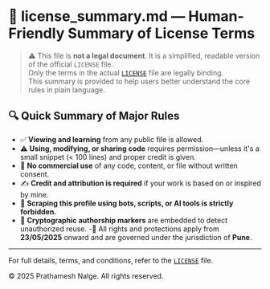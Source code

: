 # 📘 license_summary.md — Human-Friendly Summary of License Terms

> ⚠️ This file is **not a legal document**. It is a simplified, readable version of the official `LICENSE` file.  
> Only the terms in the actual [`LICENSE`](./LICENSE) file are legally binding.  
> This summary is provided to help users better understand the core rules in plain language.

## 🔍 Quick Summary of Major Rules

- ✅ **Viewing and learning** from any public file is allowed.
- ⚠️ **Using, modifying, or sharing code** requires permission—unless it's a small snippet (< 100 lines) and proper credit is given.
- 🚫 **No commercial use** of any code, content, or file without written consent.
- ✍️ **Credit and attribution is required** if your work is based on or inspired by mine.
- 🤖 **Scraping this profile using bots, scripts, or AI tools is strictly forbidden.**
- 🔐 **Cryptographic authorship markers** are embedded to detect unauthorized reuse.
-📅 All rights and protections apply from **23/05/2025** onward and are governed under the jurisdiction of **Pune**.

---

For full details, terms, and conditions, refer to the [`LICENSE`](./LICENSE) file.

© 2025 Prathamesh Nalge. All rights reserved.
